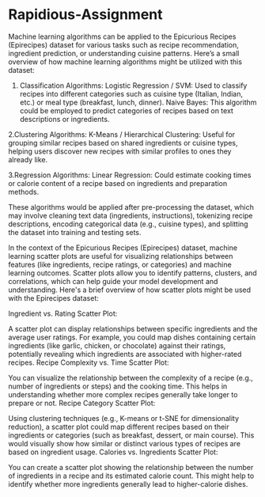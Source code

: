 # Rapidious-Assignment

Machine learning algorithms can be applied to the Epicurious Recipes (Epirecipes) dataset for various tasks such as recipe recommendation, ingredient prediction, or understanding cuisine patterns. Here’s a small overview of how machine learning algorithms might be utilized with this dataset:
1. Classification Algorithms:
Logistic Regression / SVM: Used to classify recipes into different categories such as cuisine type (Italian, Indian, etc.) or meal type (breakfast, lunch, dinner).
Naive Bayes: This algorithm could be employed to predict categories of recipes based on text descriptions or ingredients.

2.Clustering Algorithms:
K-Means / Hierarchical Clustering: Useful for grouping similar recipes based on shared ingredients or cuisine types, helping users discover new recipes with similar profiles to ones they already like.

3.Regression Algorithms:
Linear Regression: Could estimate cooking times or calorie content of a recipe based on ingredients and preparation methods.

These algorithms would be applied after pre-processing the dataset, which may involve cleaning text data (ingredients, instructions), tokenizing recipe descriptions, encoding categorical data (e.g., cuisine types), and splitting the dataset into training and testing sets.

In the context of the Epicurious Recipes (Epirecipes) dataset, machine learning scatter plots are useful for visualizing relationships between features (like ingredients, recipe ratings, or categories) and machine learning outcomes. Scatter plots allow you to identify patterns, clusters, and correlations, which can help guide your model development and understanding. Here's a brief overview of how scatter plots might be used with the Epirecipes dataset:

Ingredient vs. Rating Scatter Plot:

A scatter plot can display relationships between specific ingredients and the average user ratings. For example, you could map dishes containing certain ingredients (like garlic, chicken, or chocolate) against their ratings, potentially revealing which ingredients are associated with higher-rated recipes.
Recipe Complexity vs. Time Scatter Plot:

You can visualize the relationship between the complexity of a recipe (e.g., number of ingredients or steps) and the cooking time. This helps in understanding whether more complex recipes generally take longer to prepare or not.
Recipe Category Scatter Plot:

Using clustering techniques (e.g., K-means or t-SNE for dimensionality reduction), a scatter plot could map different recipes based on their ingredients or categories (such as breakfast, dessert, or main course). This would visually show how similar or distinct various types of recipes are based on ingredient usage.
Calories vs. Ingredients Scatter Plot:

You can create a scatter plot showing the relationship between the number of ingredients in a recipe and its estimated calorie count. This might help to identify whether more ingredients generally lead to higher-calorie dishes.
